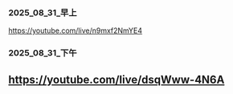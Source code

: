 ### 2025_08_31_早上
https://youtube.com/live/n9mxf2NmYE4

### 2025_08_31_下午

https://youtube.com/live/dsqWww-4N6A
---
